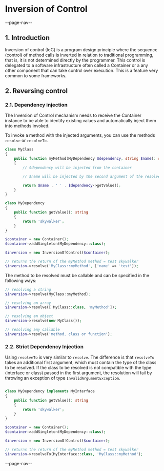 # Inversion of Control

--page-nav--

## 1. Introduction

Inversion of control (IoC) is a program design principle where the sequence
(control) of method calls is inverted in relation to traditional programming,
that is, it is not determined directly by the programmer. This control is
delegated to a software infrastructure often called a Container or a
any other component that can take control over execution. This is a
feature very common to some frameworks.

## 2. Reversing control

### 2.1. Dependency injection

The Inversion of Control mechanism needs to receive the Container instance
to be able to identify existing values ​​and automatically inject them into
methods invoked.

To invoke a method with the injected arguments, you can use the methods
`resolve` or `resolveTo`.

```php
class MyClass
{
    public function myMethod(MyDependency $dependency, string $name): string
    {
        // $dependency will be injected from the container

        // $name will be injected by the second argument of the resolve method

        return $name . ' ' . $dependency->getValue();
    }
}

class MyDependency
{
    public function getValue(): string
    {
        return 'skywalker';
    }
}

$container = new Container();
$container->addSingleton(MyDependency::class);

$inversion = new InversionOfControl($container);

// returns the return of the myMethod method = test skywalker
$inversion->resolve('MyClass::myMethod', ['name' => 'test']);
```

The method to be resolved must be callable and can be specified in the following ways:

```php
// resolving a string
$inversion->resolve(MyClass::myMethod);

// resolving an array
$inversion->resolve([ MyClass::class, 'myMethod']);

// resolving an object
$inversion->resolve(new MyClass());

// resolving any callable
$inversion->resolve('method, class or function');
```

### 2.2. Strict Dependency Injection

Using `resolveTo` is very similar to `resolve`. The difference is that `resolveTo`
takes an additional first argument, which must contain the type of the class to be
resolved. If the class to be resolved is not compatible with the type (interface or class)
passed in the first argument, the resolution will fail by throwing an exception of type
`InvalidArgumentException`.

```php

class MyDependency implements MyInterface
{
    public function getValue(): string
    {
        return 'skywalker';
    }
}

$container = new Container();
$container->addSingleton(MyDependency::class);

$inversion = new InversionOfControl($container);

// returns the return of the myMethod method = test skywalker
$inversion->resolveTo(MyInterface::class, 'MyClass::myMethod');
```

--page-nav--
